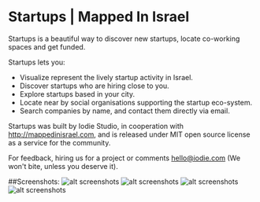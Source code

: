 Startups | Mapped In Israel
================
Startups is a beautiful way to discover new startups, locate co-working spaces and get funded. 

Startups lets you: 
- Visualize represent the lively startup activity in Israel. 
- Discover startups who are hiring close to you. 
- Explore startups based in your city. 
- Locate near by social organisations supporting the startup eco-system. 
- Search companies by name, and contact them directly via email. 

Startups was built by Iodie Studio, in cooperation with http://mappedinisrael.com, and is released under MIT open source license as a service for the community. 

For feedback, hiring us for a project or comments hello@iodie.com (We won't bite, unless you deserve it).

##Screenshots:
![alt screenshots](/MappedInIsrael/Images/startups5/photo_0.png)
![alt screenshots](/MappedInIsrael/Images/startups5/photo_1.png)
![alt screenshots](/MappedInIsrael/Images/startups5/photo_2.png)
![alt screenshots](/MappedInIsrael/Images/startups5/photo_3.png)

